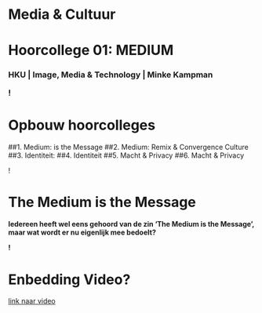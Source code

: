

# Media & Cultuur 
# Hoorcollege 01: MEDIUM



<h3>HKU | Image, Media & Technology | Minke Kampman

!

# Opbouw hoorcolleges

##1. Medium: is the Message
##2. Medium: Remix & Convergence Culture
##3. Identiteit: 
##4. Identiteit
##5. Macht & Privacy
##6. Macht & Privacy

!

# The Medium is the Message

<h4>Iedereen heeft wel eens gehoord van de zin ‘The Medium is the Message’, maar wat wordt er nu eigenlijk mee bedoelt? 

!

# Enbedding Video?

[link naar video](http://)